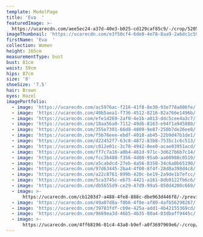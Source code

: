 ```yaml
---
template: ModelPage
title: 'Eva  '
featuredImage: >-
  https://ucarecdn.com/aee5ec24-a37d-40e3-b025-cd129caf85c9/-/crop/5205x2543/0,0/-/preview/
imageThumbnail: 'https://ucarecdn.com/e3f50cf4-6de0-4e78-8aa9-2a6dc1c59de6/'
firstName: 'Eva  '
collection: Women
height: 165cm
measurementType: bust
bust: 81cm
waist: 59cm
hips: 87cm
size: '8'
shoeSize: '7.5'
hair: Brown
eyes: Hazel
imagePortfolio:
  - image: 'https://ucarecdn.com/ac5976ac-f216-41f8-8e30-93e778a806fe/'
  - image: 'https://ucarecdn.com/40b5aea1-f736-4512-8216-82a766e1496b/'
  - image: 'https://ucarecdn.com/efe1d269-2af0-4e1b-a013-ddc5cee4a3c7/'
  - image: 'https://ucarecdn.com/18aa56a0-7112-49d6-8163-e94f1a945880/'
  - image: 'https://ucarecdn.com/355e7301-66d8-4809-9e87-250b7de26ee8/'
  - image: 'https://ucarecdn.com/f5b76eee-ebdf-4018-ab45-22b9d47b1de1/'
  - image: 'https://ucarecdn.com/d22452f7-63c8-4872-83b8-7535c1c6c513/'
  - image: 'https://ucarecdn.com/c012e01c-3c70-4942-8ee0-acae03951acd/'
  - image: 'https://ucarecdn.com/ff7c7a16-a8b4-461d-971c-3d627b6b7c14/'
  - image: 'https://ucarecdn.com/fcc3b488-f356-4d80-95a0-aa60988c0519/'
  - image: 'https://ucarecdn.com/a5cabdcd-27eb-4a56-8358-34c6a0b65190/'
  - image: 'https://ucarecdn.com/97d63445-2ba4-4f00-8f4f-28d8a398d4c8/'
  - image: 'https://ucarecdn.com/a22c8761-899b-420c-be19-2a9de1b7efcc/'
  - image: 'https://ucarecdn.com/5ca3745c-eb75-4421-a161-8db9122fb6c6/'
  - image: 'https://ucarecdn.com/db5655d9-ce29-47d9-99a5-050d4200c669/'
  - image: >-
      https://ucarecdn.com/cb1203d7-a488-4fe8-888c-dbe963d446f8/-/preview/-/rotate/270/
  - image: 'https://ucarecdn.com/49a07d8a-f0b6-4f0e-af80-4afb56298267/'
  - image: 'https://ucarecdn.com/39783fdf-cb9e-425a-add1-4b42155369cd/'
  - image: 'https://ucarecdn.com/9669ea3d-46b5-4b35-80a4-03dbaff9445c/'
  - image: >-
      https://ucarecdn.com/4ff68196-01c4-43a8-b9ef-a0f3697969e6/-/crop/907x1058/45,248/-/preview/
---
```


